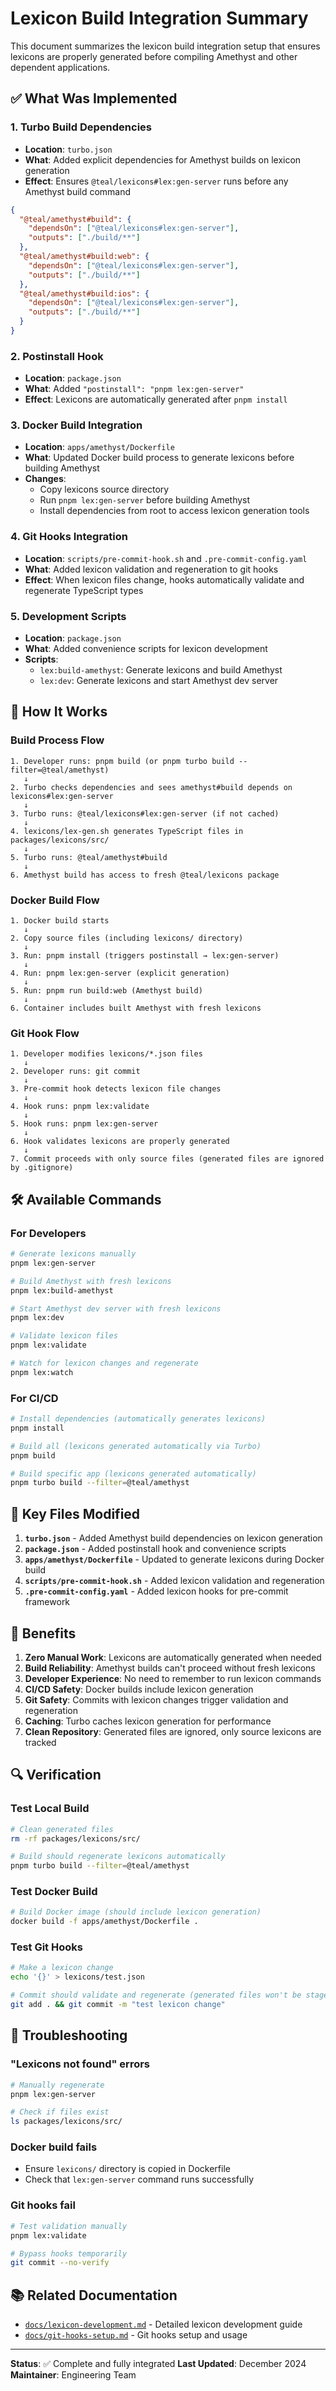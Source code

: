 # Lexicon Build Integration Summary

This document summarizes the lexicon build integration setup that ensures lexicons are properly generated before compiling Amethyst and other dependent applications.

## ✅ What Was Implemented

### 1. Turbo Build Dependencies
- **Location**: `turbo.json`
- **What**: Added explicit dependencies for Amethyst builds on lexicon generation
- **Effect**: Ensures `@teal/lexicons#lex:gen-server` runs before any Amethyst build command

```json
{
  "@teal/amethyst#build": {
    "dependsOn": ["@teal/lexicons#lex:gen-server"],
    "outputs": ["./build/**"]
  },
  "@teal/amethyst#build:web": {
    "dependsOn": ["@teal/lexicons#lex:gen-server"],
    "outputs": ["./build/**"]
  },
  "@teal/amethyst#build:ios": {
    "dependsOn": ["@teal/lexicons#lex:gen-server"],
    "outputs": ["./build/**"]
  }
}
```

### 2. Postinstall Hook
- **Location**: `package.json`
- **What**: Added `"postinstall": "pnpm lex:gen-server"`
- **Effect**: Lexicons are automatically generated after `pnpm install`

### 3. Docker Build Integration
- **Location**: `apps/amethyst/Dockerfile`
- **What**: Updated Docker build process to generate lexicons before building Amethyst
- **Changes**:
  - Copy lexicons source directory
  - Run `pnpm lex:gen-server` before building Amethyst
  - Install dependencies from root to access lexicon generation tools

### 4. Git Hooks Integration
- **Location**: `scripts/pre-commit-hook.sh` and `.pre-commit-config.yaml`
- **What**: Added lexicon validation and regeneration to git hooks
- **Effect**: When lexicon files change, hooks automatically validate and regenerate TypeScript types

### 5. Development Scripts
- **Location**: `package.json`
- **What**: Added convenience scripts for lexicon development
- **Scripts**:
  - `lex:build-amethyst`: Generate lexicons and build Amethyst
  - `lex:dev`: Generate lexicons and start Amethyst dev server

## 🔄 How It Works

### Build Process Flow

```
1. Developer runs: pnpm build (or pnpm turbo build --filter=@teal/amethyst)
   ↓
2. Turbo checks dependencies and sees amethyst#build depends on lexicons#lex:gen-server
   ↓
3. Turbo runs: @teal/lexicons#lex:gen-server (if not cached)
   ↓
4. lexicons/lex-gen.sh generates TypeScript files in packages/lexicons/src/
   ↓
5. Turbo runs: @teal/amethyst#build
   ↓
6. Amethyst build has access to fresh @teal/lexicons package
```

### Docker Build Flow

```
1. Docker build starts
   ↓
2. Copy source files (including lexicons/ directory)
   ↓
3. Run: pnpm install (triggers postinstall → lex:gen-server)
   ↓
4. Run: pnpm lex:gen-server (explicit generation)
   ↓
5. Run: pnpm run build:web (Amethyst build)
   ↓
6. Container includes built Amethyst with fresh lexicons
```

### Git Hook Flow

```
1. Developer modifies lexicons/*.json files
   ↓
2. Developer runs: git commit
   ↓
3. Pre-commit hook detects lexicon file changes
   ↓
4. Hook runs: pnpm lex:validate
   ↓
5. Hook runs: pnpm lex:gen-server
   ↓
6. Hook validates lexicons are properly generated
   ↓
7. Commit proceeds with only source files (generated files are ignored by .gitignore)
```

## 🛠️ Available Commands

### For Developers

```bash
# Generate lexicons manually
pnpm lex:gen-server

# Build Amethyst with fresh lexicons
pnpm lex:build-amethyst

# Start Amethyst dev server with fresh lexicons
pnpm lex:dev

# Validate lexicon files
pnpm lex:validate

# Watch for lexicon changes and regenerate
pnpm lex:watch
```

### For CI/CD

```bash
# Install dependencies (automatically generates lexicons)
pnpm install

# Build all (lexicons generated automatically via Turbo)
pnpm build

# Build specific app (lexicons generated automatically)
pnpm turbo build --filter=@teal/amethyst
```

## 📁 Key Files Modified

1. **`turbo.json`** - Added Amethyst build dependencies on lexicon generation
2. **`package.json`** - Added postinstall hook and convenience scripts
3. **`apps/amethyst/Dockerfile`** - Updated to generate lexicons during Docker build
4. **`scripts/pre-commit-hook.sh`** - Added lexicon validation and regeneration
5. **`.pre-commit-config.yaml`** - Added lexicon hooks for pre-commit framework

## 🎯 Benefits

1. **Zero Manual Work**: Lexicons are automatically generated when needed
2. **Build Reliability**: Amethyst builds can't proceed without fresh lexicons
3. **Developer Experience**: No need to remember to run lexicon commands
4. **CI/CD Safety**: Docker builds include lexicon generation
5. **Git Safety**: Commits with lexicon changes trigger validation and regeneration
6. **Caching**: Turbo caches lexicon generation for performance
7. **Clean Repository**: Generated files are ignored, only source lexicons are tracked

## 🔍 Verification

### Test Local Build
```bash
# Clean generated files
rm -rf packages/lexicons/src/

# Build should regenerate lexicons automatically
pnpm turbo build --filter=@teal/amethyst
```

### Test Docker Build
```bash
# Build Docker image (should include lexicon generation)
docker build -f apps/amethyst/Dockerfile .
```

### Test Git Hooks
```bash
# Make a lexicon change
echo '{}' > lexicons/test.json

# Commit should validate and regenerate (generated files won't be staged)
git add . && git commit -m "test lexicon change"
```

## 🚨 Troubleshooting

### "Lexicons not found" errors
```bash
# Manually regenerate
pnpm lex:gen-server

# Check if files exist
ls packages/lexicons/src/
```

### Docker build fails
- Ensure `lexicons/` directory is copied in Dockerfile
- Check that `lex:gen-server` command runs successfully

### Git hooks fail
```bash
# Test validation manually
pnpm lex:validate

# Bypass hooks temporarily
git commit --no-verify
```

## 📚 Related Documentation

- [`docs/lexicon-development.md`](./lexicon-development.md) - Detailed lexicon development guide
- [`docs/git-hooks-setup.md`](./git-hooks-setup.md) - Git hooks setup and usage

---

**Status**: ✅ Complete and fully integrated
**Last Updated**: December 2024
**Maintainer**: Engineering Team